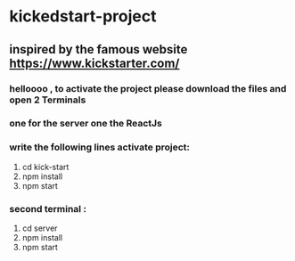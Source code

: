 # kickedstart-project
## inspired by the famous website https://www.kickstarter.com/
### helloooo , to activate the project please download the files and open 2 Terminals 
### one for the server one the ReactJs
### write the following lines  activate project:
1) cd kick-start
2) npm install 
3) npm start
### second terminal :
1) cd server
2) npm install 
3) npm start
